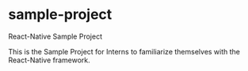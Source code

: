 # sample-project
React-Native Sample Project

This is the Sample Project for Interns to familiarize themselves with the React-Native framework.
